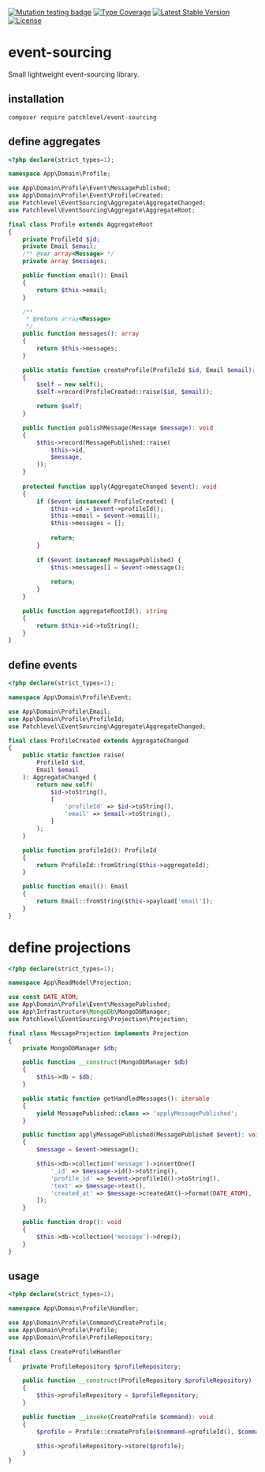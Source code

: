 [![Mutation testing badge](https://img.shields.io/endpoint?style=flat&url=https%3A%2F%2Fbadge-api.stryker-mutator.io%2Fgithub.com%2Fpatchlevel%2Fevent-sourcing%2Fmaster)](https://dashboard.stryker-mutator.io/reports/github.com/patchlevel/event-sourcing/master)
[![Type Coverage](https://shepherd.dev/github/patchlevel/event-sourcing/coverage.svg)](https://shepherd.dev/github/patchlevel/event-sourcing)
[![Latest Stable Version](https://poser.pugx.org/patchlevel/event-sourcing/v)](//packagist.org/packages/patchlevel/event-sourcing)
[![License](https://poser.pugx.org/patchlevel/event-sourcing/license)](//packagist.org/packages/patchlevel/event-sourcing)

# event-sourcing

Small lightweight event-sourcing library.

## installation

```
composer require patchlevel/event-sourcing
```

## define aggregates

```php
<?php declare(strict_types=1);

namespace App\Domain\Profile;

use App\Domain\Profile\Event\MessagePublished;
use App\Domain\Profile\Event\ProfileCreated;
use Patchlevel\EventSourcing\Aggregate\AggregateChanged;
use Patchlevel\EventSourcing\Aggregate\AggregateRoot;

final class Profile extends AggregateRoot
{
    private ProfileId $id;
    private Email $email;
    /** @var array<Message> */
    private array $messages;

    public function email(): Email
    {
        return $this->email;
    }

    /**
     * @return array<Message>
     */
    public function messages(): array
    {
        return $this->messages;
    }

    public static function createProfile(ProfileId $id, Email $email): self
    {
        $self = new self();
        $self->record(ProfileCreated::raise($id, $email));

        return $self;
    }

    public function publishMessage(Message $message): void
    {
        $this->record(MessagePublished::raise(
            $this->id,
            $message,
        ));
    }
    
    protected function apply(AggregateChanged $event): void
    {
        if ($event instanceof ProfileCreated) {
            $this->id = $event->profileId();
            $this->email = $event->email();
            $this->messages = [];
            
            return;
        } 
        
        if ($event instanceof MessagePublished) {
            $this->messages[] = $event->message();
            
            return;
        }
    }

    public function aggregateRootId(): string
    {
        return $this->id->toString();
    }
}
```

## define events

```php
<?php declare(strict_types=1);

namespace App\Domain\Profile\Event;

use App\Domain\Profile\Email;
use App\Domain\Profile\ProfileId;
use Patchlevel\EventSourcing\Aggregate\AggregateChanged;

final class ProfileCreated extends AggregateChanged
{
    public static function raise(
        ProfileId $id,
        Email $email
    ): AggregateChanged {
        return new self(
            $id->toString(),
            [
                'profileId' => $id->toString(),
                'email' => $email->toString(),
            ]
        );
    }

    public function profileId(): ProfileId
    {
        return ProfileId::fromString($this->aggregateId);
    }

    public function email(): Email
    {
        return Email::fromString($this->payload['email']);
    }
}
```

# define projections

```php
<?php declare(strict_types=1);

namespace App\ReadModel\Projection;

use const DATE_ATOM;
use App\Domain\Profile\Event\MessagePublished;
use App\Infrastructure\MongoDb\MongoDbManager;
use Patchlevel\EventSourcing\Projection\Projection;

final class MessageProjection implements Projection
{
    private MongoDbManager $db;

    public function __construct(MongoDbManager $db)
    {
        $this->db = $db;
    }

    public static function getHandledMessages(): iterable
    {
        yield MessagePublished::class => 'applyMessagePublished';
    }

    public function applyMessagePublished(MessagePublished $event): void
    {
        $message = $event->message();

        $this->db->collection('message')->insertOne([
            '_id' => $message->id()->toString(),
            'profile_id' => $event->profileId()->toString(),
            'text' => $message->text(),
            'created_at' => $message->createdAt()->format(DATE_ATOM),
        ]);
    }

    public function drop(): void
    {
        $this->db->collection('message')->drop();
    }
}
```

## usage

```php
<?php declare(strict_types=1);

namespace App\Domain\Profile\Handler;

use App\Domain\Profile\Command\CreateProfile;
use App\Domain\Profile\Profile;
use App\Domain\Profile\ProfileRepository;

final class CreateProfileHandler
{
    private ProfileRepository $profileRepository;

    public function __construct(ProfileRepository $profileRepository)
    {
        $this->profileRepository = $profileRepository;
    }

    public function __invoke(CreateProfile $command): void
    {
        $profile = Profile::createProfile($command->profileId(), $command->email());

        $this->profileRepository->store($profile);
    }
}
```
